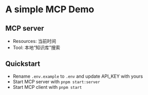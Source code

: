 # A simple MCP Demo

## MCP server

- Resources: 当前时间
- Tool: 本地“知识库”搜索

## Quickstart

- Rename `.env.example` to `.env` and update API_KEY with yours
- Start MCP server with `pnpm start:server`
- Start MCP client with `pnpm start`
